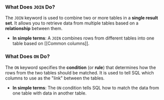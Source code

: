 ### **What Does `JOIN` Do?**

The `JOIN` keyword is used to combine two or more tables in a **single result set**. It allows you to retrieve data from multiple tables based on a **relationship** between them.

- **In simple terms**: A `JOIN` combines rows from different tables into one table based on [[Common columns]].

### **What Does `ON` Do?**

The `ON` keyword specifies the **condition** (or **rule**) that determines how the rows from the two tables should be matched. It is used to tell SQL which columns to use as the "link" between the tables.

- **In simple terms**: The `ON` condition tells SQL how to match the data from one table with data in another table.
